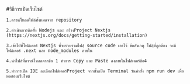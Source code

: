 #วิธีการเปิดเว็บไซต์

```1.ดาวน์โหลดไฟล์ทั้งหมดจาก repository ```

 ```2.ดำเนินการติดตั้ง Nodejs และ สร้างProject Nextjs (https://nextjs.org/docs/getting-started/installation) ```
 
 ```3.เข้าไปที่โฟล์เดอร์ Nextjs ที่จะรวบรวมไฟล์ฺ source code เอาไว้ ข้อสังเกตุ โฟลฺ์ที่ถูกต้อง จะมี โฟล์เดอร์ .next และ node_modules ภายใน ```
 
 ```4.นำไฟล์ที่ดาวน์โหลดจากข้อ 1 ทำการ Copy และ Paste ลงภายในโฟล์เดอร์ข้อ4 ```

 ```5.ทำการเปิด IDE ละเลือกโฟล์เดอร์Project จากนั้นเปิด Terminal รันคำสั่ง npm run dev เพื่อทดสอบเว็บไซต์ ```

